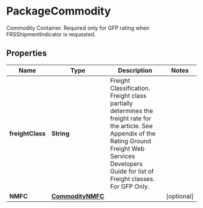 

# PackageCommodity

Commodity Container.  Required only for GFP rating when FRSShipmentIndicator is requested.

## Properties

| Name | Type | Description | Notes |
|------------ | ------------- | ------------- | -------------|
|**freightClass** | **String** | Freight Classification. Freight class partially determines the freight rate for the article.  See Appendix of the Rating Ground Freight Web Services Developers Guide for list of Freight classes. For GFP Only. |  |
|**NMFC** | [**CommodityNMFC**](CommodityNMFC.md) |  |  [optional] |




